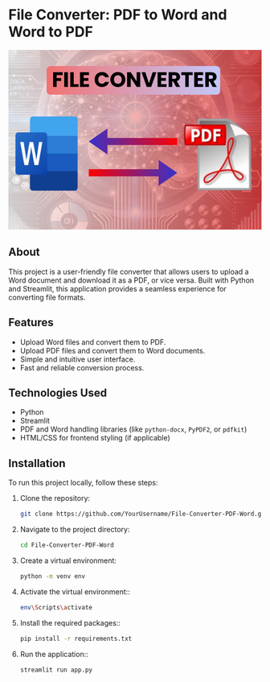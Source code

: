# File Converter: PDF to Word and Word to PDF

![File Converter](https://github.com/Ahmad-Ali-Rafique/File-Converter-PDF-Word/blob/main/File%20Converter.png)

## About
This project is a user-friendly file converter that allows users to upload a Word document and download it as a PDF, or vice versa. Built with Python and Streamlit, this application provides a seamless experience for converting file formats.

## Features
- Upload Word files and convert them to PDF.
- Upload PDF files and convert them to Word documents.
- Simple and intuitive user interface.
- Fast and reliable conversion process.

## Technologies Used
- Python
- Streamlit
- PDF and Word handling libraries (like `python-docx`, `PyPDF2`, or `pdfkit`)
- HTML/CSS for frontend styling (if applicable)

## Installation
To run this project locally, follow these steps:

1. Clone the repository:
   ```bash
   git clone https://github.com/YourUsername/File-Converter-PDF-Word.git

2. Navigate to the project directory:
   ```bash
   cd File-Converter-PDF-Word

3. Create a virtual environment:
   ```bash
   python -m venv env

4. Activate the virtual environment::
   ```bash
   env\Scripts\activate

5. Install the required packages::
   ```bash
   pip install -r requirements.txt

6. Run the application::
   ```bash
   streamlit run app.py

